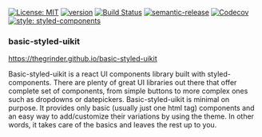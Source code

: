 [![License: MIT](https://img.shields.io/badge/License-MIT-yellow.svg)](https://opensource.org/licenses/MIT) [![version](https://img.shields.io/npm/v/basic-styled-uikit.svg?style=flat)](https://www.npmjs.com/package/basic-styled-uikit) [![Build Status](https://travis-ci.org/thegrinder/basic-styled-uikit.svg?branch=master)](https://travis-ci.org/thegrinder/basic-styled-uikit) [![semantic-release](https://img.shields.io/badge/%20%20%F0%9F%93%A6%F0%9F%9A%80-semantic--release-e10079.svg)](https://github.com/semantic-release/semantic-release) [![Codecov](https://img.shields.io/codecov/c/github/thegrinder/basic-styled-uikit.svg)](https://codecov.io/gh/thegrinder/basic-styled-uikit) [![style: styled-components](https://img.shields.io/badge/style-%F0%9F%92%85%20styled--components-orange.svg?colorB=daa357&colorA=db748e)](https://github.com/styled-components/styled-components)



### basic-styled-uikit

https://thegrinder.github.io/basic-styled-uikit

Basic-styled-uikit is a react UI components library built with styled-components. There are plenty of great UI libraries out there that offer
complete set of components, from simple buttons to more complex ones such as dropdowns or datepickers. Basic-styled-uikit is minimal on purpose.
It provides only basic (usually just one html tag) components and an easy way to add/customize their variations by using the theme. In other words,
it takes care of the basics and leaves the rest up to you.
